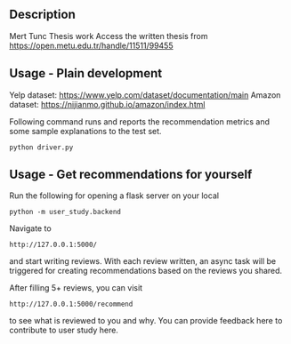 ## Description 

Mert Tunc Thesis work
Access the written thesis from https://open.metu.edu.tr/handle/11511/99455

## Usage - Plain development

Yelp dataset: https://www.yelp.com/dataset/documentation/main
Amazon dataset: https://nijianmo.github.io/amazon/index.html

Following command runs and reports the recommendation metrics and some sample explanations to the test set.
```
python driver.py
```

## Usage - Get recommendations for yourself

Run the following for opening a flask server on your local 
```
python -m user_study.backend
```

Navigate to 
```
http://127.0.0.1:5000/
```
and start writing reviews. With each review written, an async task will be triggered 
for creating recommendations based on the reviews you shared.

After filling 5+ reviews, you can visit
```
http://127.0.0.1:5000/recommend
```
to see what is reviewed to you and why.
You can provide feedback here to contribute to user study here.
